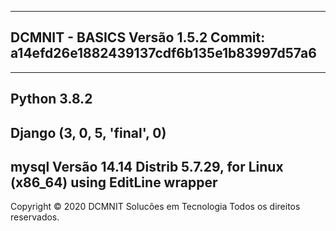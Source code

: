 -----------------------------------------------------------------------------------------------------
 DCMNIT - BASICS Versão 1.5.2
 Commit: a14efd26e1882439137cdf6b135e1b83997d57a6
-----------------------------------------------------------------------------------------------------

-----------------------------------------------------------------------------------------------------
Python 3.8.2
-----------------------------------------------------------------------------------------------------
Django (3, 0, 5, 'final', 0)
-----------------------------------------------------------------------------------------------------
mysql Versão 14.14 Distrib 5.7.29, for Linux (x86_64) using EditLine wrapper
-----------------------------------------------------------------------------------------------------
Copyright © 2020 DCMNIT Solucões em Tecnologia
Todos os direitos reservados.
